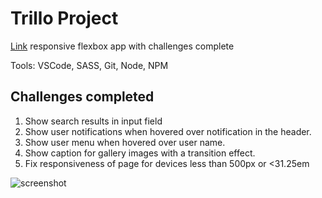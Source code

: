 # Trillo Project

[Link](https://webtestingrun15.github.io/Trillo/)
responsive flexbox app with challenges complete

Tools: VSCode, SASS, Git, Node, NPM

## Challenges completed

1. Show search results in input field
2. Show user notifications when hovered over notification in the header.
3. Show user menu when hovered over user name.
4. Show caption for gallery images with a transition effect.
5. Fix responsiveness of page for devices less than 500px or <31.25em

![screenshot](screenshot.gif)
